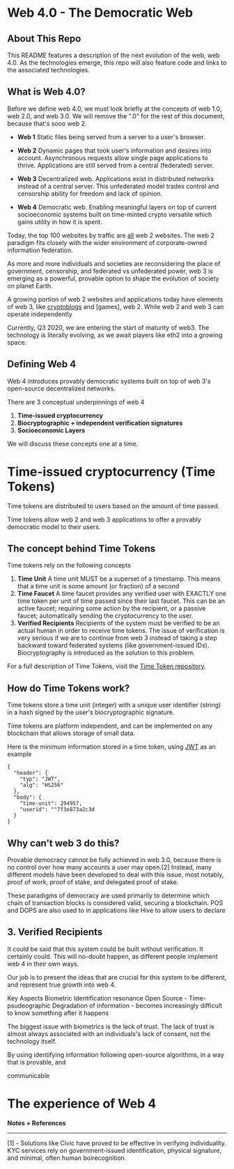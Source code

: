 # Web 4.0 - The Democratic Web

## About This Repo 

This README features a description of the next evolution of the web, web 4.0. As the technologies emerge, this repo will also feature code and links to the  associated technologies.

## What is Web 4.0?

Before we define web 4.0, we must look briefly at the concepts of web 1.0, web 2.0, and web 3.0. We will remove the ".0" for the rest of this document, because that's sooo web 2.

 - **Web 1**
Static files being served from a server to a user's browser.
 - **Web 2**
Dynamic pages that took user's information and desires into account. Asynchronous requests allow single page applications to thrive. Applications are still served from a central (federated) server.

 - **Web 3**
Decentralized web. Applications exist in distributed networks instead of a central server. This unfederated model trades control and censorship ability for freedom and lack of opinion. 

 - **Web 4**
Democratic web. Enabling meaningful layers on top of current socioeconomic systems built on time-minted crypto versatile which gains utility in how it is spent. 

Today, the top 100 websites by traffic are [all](https://www.alexa.com/topsites) web 2 websites. The web 2 paradigm fits closely with the wider environment of corporate-owned information federation. 

As more and more individuals and societies are reconsidering the place of government, censorship,   and federated vs unfederated power, web 3 is emerging as a powerful, provable option to shape the evolution of society on planet Earth. 

A growing portion of web 2 websites and applications today have elements of web 3, like [cryptoblogs](https://peakd.com) and [games], web 2. While web 2 and web 3 can operate independently

Currently, Q3 2020, we are entering the start of maturity of web3. The technology is literally evolving, as we await players like eth2 into a growing space. 

## Defining Web 4
Web 4 introduces provably democratic systems built on top of web 3's open-source decentralized networks. 

There are 3 conceptual underpinnings of web 4

 1. **Time-issued cryptocurrency** 
 2. **Biocryptographic + independent verification signatures**
 3. **Socioeconomic Layers**

We will discuss these concepts one at a time.

# Time-issued cryptocurrency (Time Tokens) 

Time tokens are distributed to users based on the amount of time passed.  

Time tokens allow web 2 and web 3 applications to offer a provably democratic model to their users. 

## The concept behind Time Tokens

Time tokens rely on the following concepts

 1. **Time Unit**
A time unit MUST be a superset of a timestamp. This means that a time unit is some amount (or fraction) of a second
 2. **Time Faucet**
A time faucet provides any verified user with EXACTLY one time token per unit of time passed since their last faucet. This can be an active faucet; requiring some action by the recipient, or a passive faucet; automatically sending the cryptocurrency to the user.
 3. **Verified Recipients**
Recipients of the system must be verified to be an actual human in order to receive time tokens. The issue of verification is very serious if we are to continue from web 3 instead of taking a step backward toward federated systems (like government-issued IDs). Biocryptography is introduced as the solution to this problem.  


For a full description of Time Tokens, visit the  [Time Token repository](https://github.com/dougbutner/time-token). 


## How do Time Tokens work?
Time tokens store a time unit (integer) with a unique user identifier (string) in a hash signed by the user's biocryptographic signature.

Time tokens are platform independent, and can be implemented on any blockchain that allows storage of small data.

Here is the minimum information stored in a time token, using [JWT](https://jwt.io/introduction/) as an example

    {
      "header": {
        "typ": "JWT",
        "alg": "HS256"
      },
      "body": {
        "time-unit": 294957,
        "userid": ""7f3e873a2c3d
      }
    }



## Why can't web 3 do this?
Provable democracy cannot be fully achieved in web 3.0, because there is no control over how many accounts a user may open.[2] Instead, many different models have been developed to deal with this issue, most notably, proof of work, proof of stake, and delegated proof of stake. 

These paradigms of democracy are used primarily to determine which chain of transaction blocks is considered valid, securing a blockchain. POS and DOPS are also used to in applications like Hive to allow users to declare 


## **3. Verified Recipients**
It could be said that this system could be built without verification. It certainly could. This will no-doubt happen, as different people implement web 4 in their own ways. 

Our job is to present the ideas that are crucial for this system to be different, and represent true growth into web 4. 


Key Aspects 
Biometric Identification resonance
Open Source - 
Time-psudeographic
Degradation of information - becomes increasingly difficult to know something after it happens


The biggest issue with biometrics is the lack of trust. The lack of trust is almost always associated with an individuals's lack of consent, not the technology itself. 

By using identifying information following open-source algorithms, in a way that is provable, and 

communicable 




# The experience of Web 4


**Notes + References**
___

[1] - Solutions like Civic have proved to be effective in verifying individuality. KYC services rely on government-issued identification, physical signature, and minimal, often human boirecognition.
<!--stackedit_data:
eyJoaXN0b3J5IjpbMTU1MjcxMjgxNSwtOTQ5NzcwOTExLC0xMD
k4NDUyODMwLDIwNzI0OTc4NSwtODM1NTE3Njc4LDk5MzQ5MTQx
MCwtMTg5NTgwNDQzNywxNTk4MzIwNDMsLTM0NTg3NjkxMywxNj
c1NDAzMjIyLC0xMDg4ODUyNjIxLC02MTgzNjMxOTgsMzYzNDc2
NDIxLC0xNTUxMDk0MjY1LDE5NTI3MjM1NTgsMTcwNTA2NTg1LD
UwODk0MjIzNSwzNjgyMTQ2NzUsNzY5MDkzMzIwXX0=
-->